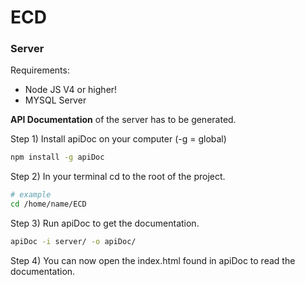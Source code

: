 # ECD

### Server

Requirements:
* Node JS V4 or higher!
* MYSQL Server


**API Documentation** of the server has to be generated.

Step 1) Install apiDoc on your computer (-g = global)
```bash
npm install -g apiDoc
```
  
Step 2) In your terminal cd to the root of the project.
```bash
# example
cd /home/name/ECD
```
Step 3) Run apiDoc to get the documentation.
```bash
apiDoc -i server/ -o apiDoc/
```

Step 4) You can now open the index.html found in apiDoc to read the documentation.
